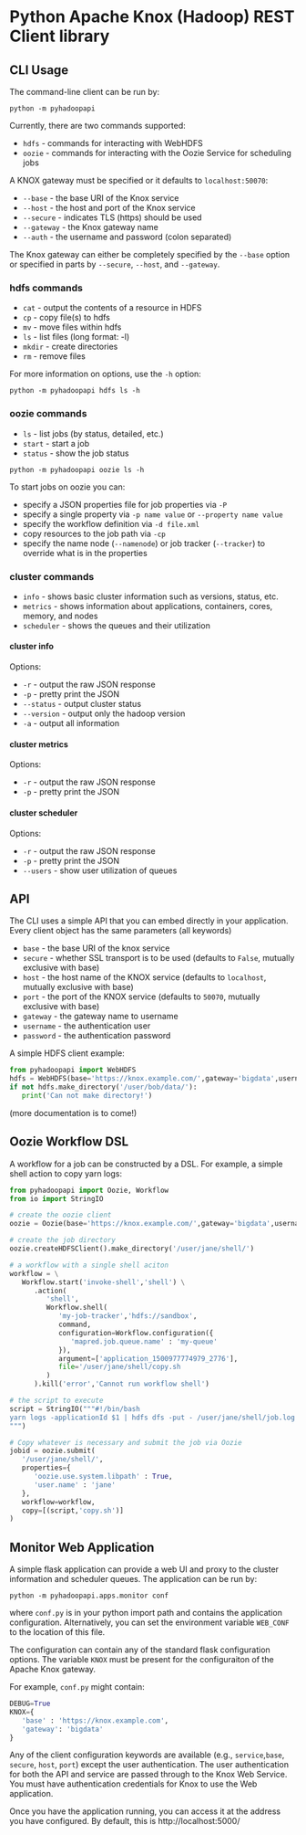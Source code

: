# Python Apache Knox (Hadoop) REST Client library

## CLI Usage

The command-line client can be run by:

```
python -m pyhadoopapi
```

Currently, there are two commands supported:

 * `hdfs` - commands for interacting with WebHDFS
 * `oozie` - commands for interacting with the Oozie Service for scheduling jobs

A KNOX gateway must be specified or it defaults to `localhost:50070`:

 * `--base` - the base URI of the Knox service
 * `--host` - the host and port of the Knox service
 * `--secure` - indicates TLS (https) should be used
 * `--gateway` - the Knox gateway name
 * `--auth` - the username and password (colon separated)

 The Knox gateway can either be completely specified by the `--base` option or
 specified in parts by `--secure`, `--host`, and `--gateway`.

### hdfs commands

  * `cat` - output the contents of a resource in HDFS
  * `cp` - copy file(s) to hdfs
  * `mv` - move files within hdfs
  * `ls` - list files (long format: -l)
  * `mkdir` - create directories
  * `rm` - remove files

For more information on options, use the `-h` option:

```
python -m pyhadoopapi hdfs ls -h
```

### oozie commands

 * `ls` - list jobs (by status, detailed, etc.)
 * `start` - start a job
 * `status` - show the job status

 ```
 python -m pyhadoopapi oozie ls -h
 ```

 To start jobs on oozie you can:

  * specify a JSON properties file for job properties via `-P`
  * specify a single property via `-p name value` or `--property name value`
  * specify the workflow definition via `-d file.xml`
  * copy resources to the job path via `-cp`
  * specify the name node (`--namenode`) or job tracker (`--tracker`) to override what is in the properties

### cluster commands

 * `info` - shows basic cluster information such as versions, status, etc.
 * `metrics` - shows information about applications, containers, cores, memory, and nodes
 * `scheduler` - shows the queues and their utilization

#### cluster info

Options:

 * `-r` - output the raw JSON response
 * `-p` - pretty print the JSON
 * `--status` - output cluster status
 * `--version` - output only the hadoop version
 * `-a` - output all information

#### cluster metrics

Options:

 * `-r` - output the raw JSON response
 * `-p` - pretty print the JSON

#### cluster scheduler

Options:

 * `-r` - output the raw JSON response
 * `-p` - pretty print the JSON
 * `--users` - show user utilization of queues


## API

The CLI uses a simple API that you can embed directly in your application.  Every client object has the
same parameters (all keywords)

 * `base` - the base URI of the knox service
 * `secure` - whether SSL transport is to be used (defaults to `False`, mutually exclusive with base)
 * `host` - the host name of the KNOX service (defaults to `localhost`, mutually exclusive with base)
 * `port` - the port of the KNOX service  (defaults to `50070`, mutually exclusive with base)
 * `gateway` - the gateway name to username
 * `username` - the authentication user
 * `password` - the authentication password

A simple HDFS client example:

```python
from pyhadoopapi import WebHDFS
hdfs = WebHDFS(base='https://knox.example.com/',gateway='bigdata',username='jane',password='xyzzy')
if not hdfs.make_directory('/user/bob/data/'):
   print('Can not make directory!')
```

(more documentation is to come!)

## Oozie Workflow DSL

A workflow for a job can be constructed by a DSL.  For example, a simple shell action to copy yarn logs:

```python
from pyhadoopapi import Oozie, Workflow
from io import StringIO

# create the oozie client
oozie = Oozie(base='https://knox.example.com/',gateway='bigdata',username='jane',password='xyzzy')

# create the job directory
oozie.createHDFSClient().make_directory('/user/jane/shell/')

# a workflow with a single shell aciton
workflow = \
   Workflow.start('invoke-shell','shell') \
      .action(
         'shell',
         Workflow.shell(
            'my-job-tracker','hdfs://sandbox',
            command,
            configuration=Workflow.configuration({
               'mapred.job.queue.name' : 'my-queue'
            }),
            argument=['application_1500977774979_2776'],
            file='/user/jane/shell/copy.sh
         )
      ).kill('error','Cannot run workflow shell')

# the script to execute
script = StringIO("""#!/bin/bash
yarn logs -applicationId $1 | hdfs dfs -put - /user/jane/shell/job.log
""")

# Copy whatever is necessary and submit the job via Oozie
jobid = oozie.submit(
   '/user/jane/shell/',
   properties={
      'oozie.use.system.libpath' : True,
      'user.name' : 'jane'
   },
   workflow=workflow,
   copy=[(script,'copy.sh')]
)

```

## Monitor Web Application

A simple flask application can provide a web UI and proxy to the cluster information and scheduler queues.  The
application can be run by:

```
python -m pyhadoopapi.apps.monitor conf
```

where `conf.py` is in your python import path and contains the application configuration.  Alternatively, you
can set the environment variable `WEB_CONF` to the location of this file.

The configuration can contain any of the standard flask configuration options.  The variable `KNOX` must
be present for the configuraiton of the Apache Knox gateway.

For example, `conf.py` might contain:

```python
DEBUG=True
KNOX={
   'base' : 'https://knox.example.com',
   'gateway': 'bigdata'
}
```

Any of the client configuration keywords are available (e.g., `service`,`base`, `secure`, `host`, `port`) except
the user authentication.  The user authentication for both the API and service are passed through to the Knox
Web Service.  You must have authentication credentials for Knox to use the Web application.

Once you have the application running, you can access it at the address you have configured.  By default, this is
http://localhost:5000/
